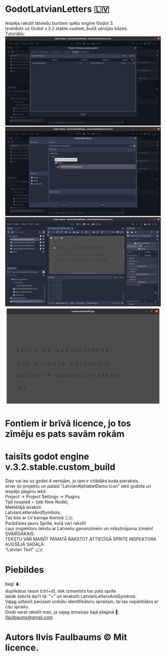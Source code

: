 # GodotLatvianLetters 🇱🇻
Iespēja rakstīt latviešu burtiem spēļu engine Godot 3. <br/>
Izveidots uz Godot v.3.2.stable.custom_build versijas bāzes.<br/>
Tutoriālis:<br/>
![Alt text](TutorialImages/0.png?raw=true "Plugin iestatīšana")
![Alt text](TutorialImages/1.png?raw=true "Teksta noda (sprite) ielikšana")
![Alt text](TutorialImages/2.png?raw=true "Teksta rakstīšana")
![Alt text](TutorialImages/3.png?raw=true "Demonstrējums ejošā spēlē")
# Fontiem ir brīvā licence, jo tos zīmēju es pats savām rokām<br/>
# taisīts godot engine v.3.2.stable.custom_build<br/>
Diez vai ies uz godot 4 versijām, jo tam ir citādāks koda pieraksts. <br/>
atver šo projektu un palaid "LatvianAlphabetDemo.tcsn" iekš godota un iespējo plaginu iekš:<br/>
Project -> Project Settings -> Plugins <br/>
Tad nospied + (jeb New Node),<br/>
Meklētājā ieraksti:<br/>
LatvianLettersAndSymbols,<br/>
Tas būs ar LV karoga ikoniņā 🇱🇻.<br/>
Parādīsies jauns Sprite, kurā vari rakstīt <br/>
caur inspektoru tekstu ar Latviešu garumzīmēm un mīkstinājuma zīmēm!<br/>
SVARĪGĀKAIS:<br/>
TEKSTU VAR MAINĪT PAMATĀ RAKSTOT ATTIECĪGĀ SPRITE INSPEKTORA AUGŠĒJĀ SADAĻĀ:<br/>
"Latvian Text" 🇱🇻 <br/>
# Piebildes <br/>
bagi 🪲:<br/>
duplikātus taisot (ctrl+d), tiek izmantots tas pats sprite <br/>
labāk šobrīd darīt tā: "+" un ierakstīt LatvianLettersAndSymbols.<br/>
Vajag uztaisīt pavisam unikālu identifikātoru spraitam, lai tas nepārklātos ar citu spraitu.<br/>
Droši varat rakstīt man, ja vajag izmaiņas šajā plaginā 💌:<br/>
ifaulbaums@gmail.com<br/>
# Autors Ilvis Faulbaums © Mit licence.<br/>
